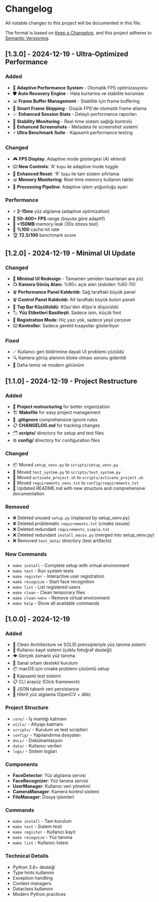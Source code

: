 # Changelog

All notable changes to this project will be documented in this file.

The format is based on [Keep a Changelog](https://keepachangelog.com/en/1.0.0/),
and this project adheres to [Semantic Versioning](https://semver.org/spec/v2.0.0.html).

## [1.3.0] - 2024-12-19 - Ultra-Optimized Performance

### Added
- 🧠 **Adaptive Performance System** - Otomatik FPS optimizasyonu
- 🛡️ **Auto Recovery Engine** - Hata kurtarma ve stabilite koruması
- 📊 **Frame Buffer Management** - Stabilite için frame buffering
- 🎯 **Smart Frame Skipping** - Düşük FPS'de otomatik frame atlama
- 📈 **Enhanced Session Stats** - Detaylı performance raporları
- 🔄 **Stability Monitoring** - Real-time sistem sağlığı kontrolü
- 📸 **Enhanced Screenshots** - Metadata ile screenshot sistemi
- ⚡ **Ultra Benchmark Suite** - Kapsamlı performance testing

### Changed
- 🎮 **FPS Display**: Adaptive mode göstergesi (A) eklendi
- ⌨️ **New Controls**: 'A' tuşu ile adaptive mode toggle
- 🔧 **Enhanced Reset**: 'R' tuşu ile tam sistem sıfırlama
- 📊 **Memory Monitoring**: Real-time memory kullanım takibi
- 🎯 **Processing Pipeline**: Adaptive işlem yoğunluğu ayarı

### Performance
- ⚡ **2-15ms** yüz algılama (adaptive optimization)
- 🚀 **50-400+ FPS** range (boyuta göre adaptif)
- 💾 **<150MB** memory leak (30s stress test)
- 🎯 **%100** cache hit rate
- 🏆 **72.5/100** benchmark score

## [1.2.0] - 2024-12-19 - Minimal UI Update

### Changed
- 🎨 **Minimal UI Redesign** - Tamamen yeniden tasarlanan ara yüz
- 📺 **Kamera Görüş Alanı**: %90+ açık alan (eskiden %60-70)
- 🗑️ **Performance Panel Kaldırıldı**: Sağ taraftaki büyük panel
- 🗑️ **Control Panel Kaldırıldı**: Alt taraftaki büyük buton paneli
- 📏 **Top Bar Küçültüldü**: 60px'den 40px'e düşürüldü
- 🏷️ **Yüz Etiketleri Basitleşti**: Sadece isim, küçük font
- 🎯 **Registration Mode**: Hiç yazı yok, sadece yeşil çerçeve
- ⌨️ **Kontroller**: Sadece gerekli kısayollar gösteriliyor

### Fixed
- ✅ Kullanıcı geri bildirimine dayalı UI problemi çözüldü
- 🔍 Kamera görüş alanının bloke olması sorunu giderildi
- 📱 Daha temiz ve modern görünüm

## [1.1.0] - 2024-12-19 - Project Restructure

### Added
- 📁 **Project restructuring** for better organization
- 🏗️ **Makefile** for easy project management
- 📄 **.gitignore** comprehensive ignore rules
- 📋 **CHANGELOG.md** for tracking changes
- 🗂️ **scripts/** directory for setup and test files
- ⚙️ **config/** directory for configuration files

### Changed
- 📦 Moved `setup_venv.py` to `scripts/setup_venv.py`
- 🧪 Moved `test_system.py` to `scripts/test_system.py`
- 🚀 Moved `activate_project.sh` to `scripts/activate_project.sh`
- 📝 Moved `requirements_venv.txt` to `config/requirements.txt`
- 📖 Updated README.md with new structure and comprehensive documentation

### Removed
- ❌ Deleted unused `setup.py` (replaced by setup_venv.py)
- ❌ Deleted problematic `requirements.txt` (cmake issues)
- ❌ Deleted redundant `requirements_simple.txt`
- ❌ Deleted redundant `install_macos.py` (merged into setup_venv.py)
- ❌ Removed `test_data/` directory (test artifacts)

### New Commands
- `make install` - Complete setup with virtual environment
- `make test` - Run system tests
- `make register` - Interactive user registration
- `make recognize` - Start face recognition
- `make list` - List registered users
- `make clean` - Clean temporary files
- `make clean-venv` - Remove virtual environment
- `make help` - Show all available commands

## [1.0.0] - 2024-12-19

### Added
- 🎯 Clean Architecture ve SOLID prensipleriyle yüz tanıma sistemi
- 👤 Kullanıcı kayıt sistemi (çoklu fotoğraf desteği)
- 👁️ Gerçek zamanlı yüz tanıma
- 🐍 Sanal ortam destekli kurulum
- 📦 macOS için cmake problemi çözümlü setup
- 🧪 Kapsamlı test sistemi
- 📋 CLI arayüz (Click framework)
- 💾 JSON tabanlı veri persistance
- 🔄 Hibrit yüz algılama (OpenCV + dlib)

### Project Structure
- `core/` - İş mantığı katmanı
- `utils/` - Altyapı katmanı  
- `scripts/` - Kurulum ve test scriptleri
- `config/` - Yapılandırma dosyaları
- `docs/` - Dokümantasyon
- `data/` - Kullanıcı verileri
- `logs/` - Sistem logları

### Components
- **FaceDetector**: Yüz algılama servisi
- **FaceRecognizer**: Yüz tanıma servisi
- **UserManager**: Kullanıcı veri yönetimi
- **CameraManager**: Kamera kontrol sistemi
- **FileManager**: Dosya işlemleri

### Commands
- `make install` - Tam kurulum
- `make test` - Sistem testi
- `make register` - Kullanıcı kayıt
- `make recognize` - Yüz tanıma
- `make list` - Kullanıcı listesi

### Technical Details
- Python 3.8+ desteği
- Type hints kullanımı
- Exception handling
- Context managers
- Dataclass kullanımı
- Modern Python practices 
